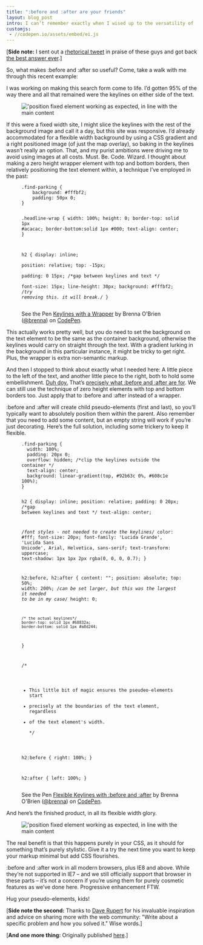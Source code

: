 ```yaml
---
title: ":before and :after are your friends"
layout: blog_post
intro: I can’t remember exactly when I wised up to the versatility of :before and :after, but they’ve been saving my butt in tricky styling situations often enough now to justify some long form praise.
customjs: 
 - //codepen.io/assets/embed/ei.js
---
```


\[**Side note:** I sent out a [rhetorical tweet](https://twitter.com/brnnbrn/status/235834777532526593) in praise of these guys and got back [the best answer ever](http://twitpic.com/ajuiq0/full).\]

So, what makes :before and :after so useful? Come, take a walk with me through this recent example:

I was working on making this search form come to life. I’d gotten 95% of the way there and all that remained were the keylines on either side of the text.

<figure class="no-border">
    <img src="{% asset_path blog/keylines-needed.jpg%}" alt="'position fixed element working as expected, in line with the main content"/>
</figure>

If this were a fixed width site, I might slice the keylines with the rest of the background image and call it a day, but this site was responsive. I’d already accommodated for a flexible width background by using a CSS gradient and a right positioned image (of just the map overlay), so baking in the keylines wasn’t really an option. That, and my purist ambitions were driving me to avoid using images at all costs. Must. Be. Code. Wizard. I thought about making a zero height wrapper element with top and bottom borders, then relatively positioning the text element within, a technique I’ve employed in the past:

<figure>
<div data-height="502" data-theme-id="4145" data-slug-hash="CedGa" data-default-tab="css" class='codepen'><pre><code>.find-parking {
    background: #fffbf2; 
    padding: 50px 0;
}

.headline-wrap {
    width: 100%;
    height: 0;
    border-top: solid 1px #acacac;
    border-bottom:solid 1px #000;
    text-align: center;
}

h2 {
    display: inline;            
    position: relative; 
    top: -15px;       
    padding: 0 15px; /*gap between keylines and text */                   
    font-size: 15px;
    line-height: 30px;
    background: #fffbf2; /*try removing this. it will break.*/
}</code></pre>
<p>See the Pen <a href='http://codepen.io/brenna/pen/CedGa'>Keylines with a Wrapper</a> by Brenna O'Brien (<a href='http://codepen.io/brenna'>@brenna</a>) on <a href='http://codepen.io'>CodePen</a>.</p>
</div>
</figure>

This actually works pretty well, but you do need to set the background on the text element to be the same as the container background, otherwise the keylines would carry on straight through the text. With a gradient lurking in the background in this particular instance, it might be tricky to get right. Plus, the wrapper is extra non-semantic markup.

And then I stopped to think about exactly what I needed here: A little piece to the left of the text, and another little piece to the right, both to hold some embellishment. [Duh doy.](http://www.youtube.com/watch?v=gMiA8AIX03Q) That’s [precisely what :before and :after are for](https://developer.mozilla.org/en-US/docs/CSS/::before). We can still use the technique of zero height elements with top and bottom borders too. Just apply that to :before and :after instead of a wrapper.

<p>:before and :after will create child pseudo-elements (first and last), so you’ll typically want to absolutely position them within the parent. Also remember that you need to add some content, but an empty string will work if you’re just decorating. Here’s the full solution, including some trickery to keep it flexible.</p>

<figure>
<div data-height="1075" data-theme-id="4145" data-slug-hash="rKenB" data-default-tab="css" class='codepen'><pre><code>.find-parking {
  width: 100%;
  padding: 20px 0;
  overflow: hidden; /*clip the keylines outside the container */
  text-align: center;
  background: linear-gradient(top, #92b63c 0%, #608c1e 100%);   
}

h2 {
  display: inline;
  position: relative;
  padding: 0 20px; /*gap between keylines and text */
  text-align: center;
    
  /*font styles - not needed to create the keylines*/
  color: #fff;
  font-size: 20px;
  font-family: &#x27;Lucida Grande&#x27;, &#x27;Lucida Sans Unicode&#x27;, Arial, Helvetica, sans-serif;
  text-transform: uppercase;
  text-shadow: 1px 1px 2px rgba(0, 0, 0, 0.7);
}

  h2:before,
  h2:after {
    content: &quot;&quot;; 
    position: absolute; 
    top: 50%;
    width: 200%; /*can be set larger, but this was the largest it needed to be in my case*/
    height: 0;
    
    /* the actual keylines*/
    border-top: solid 1px #68832a;
    border-bottom: solid 1px #a8d244; 
  }
  
  /* 
   * This little bit of magic ensures the pseudeo-elements start
   * precisely at the boundaries of the text element, regardless      
   * of the text element&#x27;s width.  
   */
  
  h2:before {
    right: 100%; 
  }
  
  h2:after {
    left: 100%; 
  }</code></pre>
<p>See the Pen <a href='http://codepen.io/brenna/pen/rKenB'>Flexible Keylines with :before and :after</a> by Brenna O'Brien (<a href='http://codepen.io/brenna'>@brenna</a>) on <a href='http://codepen.io'>CodePen</a>.</p>
</div>
</figure>

And here’s the finished product, in all its flexible width glory.

<figure class="no-border">
    <img src="{% asset_path blog/keylines-final.jpg%}" alt="'position fixed element working as expected, in line with the main content"/>
</figure>

The real benefit is that this happens purely in your CSS, as it should for something that’s purely stylistic. Give it a try the next time you want to keep your markup minimal but add CSS flourishes.

<p>:before and :after work in all modern browsers, plus IE8 and above. While they’re not supported in IE7 – and we still officially support that browser in these parts – it’s not a concern if you’re using them for purely cosmetic features as we’ve done here. Progressive enhancement FTW.</p>

Hug your pseudo-elements, kids!

\[**Side note the second:** Thanks to [Dave Rupert](https://twitter.com/davatron5000) for his invaluable inspiration and advice on sharing more with the web community: "Write about a specific problem and how you solved it." Wise words.\]


\[**And one more thing:** Originally published [here](http://www.filamentlab.com/filamablog/2012/10/before-and-after-are-your-friends/).\]

